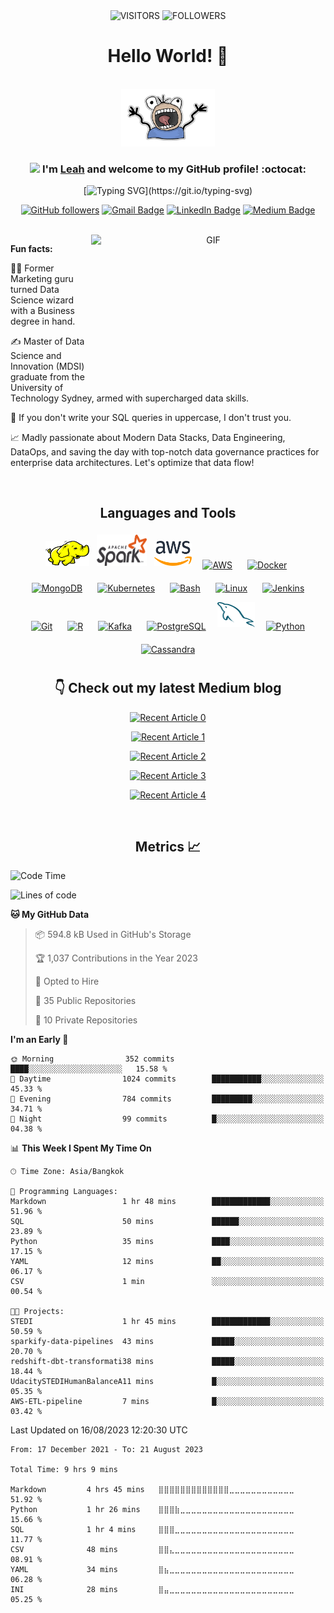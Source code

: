 <div align="center">

<img alt="VISITORS" src="https://komarev.com/ghpvc/?username=ndleah&style=flat&labelColor=red&logo=github&label=PROFILE+VIEWS&color=971901"/>
<img alt="FOLLOWERS" src="https://img.shields.io/github/followers/ndleah?color=971901&logo=githubb&label=FOLLOWERS"/>

<h1> Hello World! 👋 </h1>

<br>

<img src="IMG/my-image.png" width="150">


### <img src="https://media.giphy.com/media/WUlplcMpOCEmTGBtBW/giphy.gif" width="30"> I'm [**Leah**](https://www.linkedin.com/in/ndleah/) and welcome to my GitHub profile! :octocat:

[![Typing SVG](https://readme-typing-svg.demolab.com?font=Noto+Sans&weight=600&size=21&duration=2000&color=000000&background=FFFFFF&center=true&vCenter=true&width=435&lines=I'm+a+Data+Engineer%2C+;an+Open-source+Contributor;+and+a+Content+Creator!)](https://git.io/typing-svg)

[![GitHub followers](https://img.shields.io/github/followers/ndleah?label=Follow&style=social)](https://github.com/ndleah/?tab=follow)
[![Gmail Badge](https://img.shields.io/badge/-nduongthucanh-c14438?style=social&logo=Gmail&logoColor=red&link=mailto:nduongthucanh@gmail.com)](mailto:email@anuragsingh.dev)
[![LinkedIn Badge](https://img.shields.io/badge/-LinkedIn-blue?style=social&logo=Linkedin&logoColor=blue&link=https://www.linkedin.com/in/ndleah/)](https://www.linkedin.com/in/ndleah/)
[![Medium Badge](http://img.shields.io/badge/-Medium-1ca0f1?style=social&logo=Medium&logoColor=black&link=https://medium.com/@ndleah)](https://medium.com/@ndleah)

<br>

<img align="right" height="250" width="375" alt="GIF" src="IMG/quote.gif" />


</div>

**Fun facts:**

👩‍🎓 Former Marketing guru turned Data Science wizard with a Business degree in hand.
  
✍️ Master of Data Science and Innovation (MDSI) graduate from the University of Technology Sydney, armed with supercharged data skills.
  
🤔 If you don't write your SQL queries in uppercase, I don't trust you.
  
📈 Madly passionate about Modern Data Stacks, Data Engineering, DataOps, and saving the day with top-notch data governance practices for enterprise data architectures. Let's optimize that data flow!


<br>

<div align="center">

## Languages and Tools  
<div align="center">  
<img title="Hadoop" alt="Hadoop" src="assets/hadoop.svg" width="70" height="40" style="vertical-align:down; margin:4px"/>
<img title="Spark" alt="Spark" src="assets/apache_spark.svg" width="80" height="50" style="vertical-align:down; margin:4px"/>
<img title="AWS" alt="AWS" src="assets/aws.svg" width="60" height="40" style="vertical-align:down; margin:4px"/>
<a href="https://aws.amazon.com/" target="_blank"><img style="margin: 10px" src="https://profilinator.rishav.dev/skills-assets/amazonwebservices-original-wordmark.svg" alt="AWS" height="50" /></a>  
<a href="https://www.docker.com/" target="_blank"><img style="margin: 10px" src="https://profilinator.rishav.dev/skills-assets/docker-original-wordmark.svg" alt="Docker" height="50" /></a>  
<a href="https://www.mongodb.com/" target="_blank"><img style="margin: 10px" src="https://profilinator.rishav.dev/skills-assets/mongodb-original-wordmark.svg" alt="MongoDB" height="50" /></a>  
<a href="https://kubernetes.io/" target="_blank"><img style="margin: 10px" src="https://profilinator.rishav.dev/skills-assets/kubernetes-icon.svg" alt="Kubernetes" height="50" /></a>  
<a href="https://www.gnu.org/software/bash/" target="_blank"><img style="margin: 10px" src="https://profilinator.rishav.dev/skills-assets/gnu_bash-icon.svg" alt="Bash" height="50" /></a>  
<a href="https://www.linux.org/" target="_blank"><img style="margin: 10px" src="https://profilinator.rishav.dev/skills-assets/linux-original.svg" alt="Linux" height="50" /></a>  
<a href="https://www.jenkins.io/" target="_blank"><img style="margin: 10px" src="https://profilinator.rishav.dev/skills-assets/jenkins-icon.svg" alt="Jenkins" height="50" /></a>  
<a href="https://github.com/" target="_blank"><img style="margin: 10px" src="https://profilinator.rishav.dev/skills-assets/git-scm-icon.svg" alt="Git" height="50" /></a>  
<a href="https://www.r-project.org/" target="_blank"><img style="margin: 10px" src="https://profilinator.rishav.dev/skills-assets/r.svg" alt="R" height="50" /></a>  
<a href="https://kafka.apache.org/" target="_blank"><img style="margin: 10px" src="https://profilinator.rishav.dev/skills-assets/apache_kafka-icon.svg" alt="Kafka" height="50" /></a>  
<a href="https://www.postgresql.org/" target="_blank"><img style="margin: 10px" src="https://profilinator.rishav.dev/skills-assets/postgresql-original-wordmark.svg" alt="PostgreSQL" height="50" /></a>
<img title="AWS" alt="Postgres" src="assets/mysql.svg" width="60" height="40" style="vertical-align:down; margin:4px"/>
<a href="https://www.python.org/" target="_blank"><img style="margin: 10px" src="https://profilinator.rishav.dev/skills-assets/python-original.svg" alt="Python" height="50" /></a>  
<a href="https://cassandra.apache.org/_/index.html" target="_blank"><img style="margin: 10px" src="https://profilinator.rishav.dev/skills-assets/apache_cassandra-icon.svg" alt="Cassandra" height="50" /></a>   
</div>

## 👇 Check out my latest Medium blog

<a target="_blank" href="https://github-readme-medium-recent-article.vercel.app/medium/@ndleah/0"><img src="https://github-readme-medium-recent-article.vercel.app/medium/@ndleah/0" alt="Recent Article 0"> 
</a>

<a target="_blank" href="https://github-readme-medium-recent-article.vercel.app/medium/@ndleah/1"><img src="https://github-readme-medium-recent-article.vercel.app/medium/@ndleah/1" alt="Recent Article 1"> 
</a>

<a target="_blank" href="https://github-readme-medium-recent-article.vercel.app/medium/@ndleah/2"><img src="https://github-readme-medium-recent-article.vercel.app/medium/@ndleah/2" alt="Recent Article 2"> 
</a>

<a target="_blank" href="https://github-readme-medium-recent-article.vercel.app/medium/@ndleah/3"><img src="https://github-readme-medium-recent-article.vercel.app/medium/@ndleah/3" alt="Recent Article 3"> 
</a>

<a target="_blank" href="https://github-readme-medium-recent-article.vercel.app/medium/@ndleah/4"><img src="https://github-readme-medium-recent-article.vercel.app/medium/@ndleah/4" alt="Recent Article 4">
</a>

<br>

## Metrics 📈

</div>

<!--START_SECTION:waka-->
![Code Time](http://img.shields.io/badge/Code%20Time-6%20hrs%2038%20mins-blue)

![Lines of code](https://img.shields.io/badge/From%20Hello%20World%20I%27ve%20Written-118.2%20million%20lines%20of%20code-blue)

**🐱 My GitHub Data** 

> 📦 594.8 kB Used in GitHub's Storage 
 > 
> 🏆 1,037 Contributions in the Year 2023
 > 
> 💼 Opted to Hire
 > 
> 📜 35 Public Repositories 
 > 
> 🔑 10 Private Repositories 
 > 
**I'm an Early 🐤** 

```text
🌞 Morning                352 commits         ████░░░░░░░░░░░░░░░░░░░░░   15.58 % 
🌆 Daytime                1024 commits        ███████████░░░░░░░░░░░░░░   45.33 % 
🌃 Evening                784 commits         █████████░░░░░░░░░░░░░░░░   34.71 % 
🌙 Night                  99 commits          █░░░░░░░░░░░░░░░░░░░░░░░░   04.38 % 
```


📊 **This Week I Spent My Time On** 

```text
🕑︎ Time Zone: Asia/Bangkok

💬 Programming Languages: 
Markdown                 1 hr 48 mins        █████████████░░░░░░░░░░░░   51.96 % 
SQL                      50 mins             ██████░░░░░░░░░░░░░░░░░░░   23.89 % 
Python                   35 mins             ████░░░░░░░░░░░░░░░░░░░░░   17.15 % 
YAML                     12 mins             ██░░░░░░░░░░░░░░░░░░░░░░░   06.17 % 
CSV                      1 min               ░░░░░░░░░░░░░░░░░░░░░░░░░   00.54 % 

🐱‍💻 Projects: 
STEDI                    1 hr 45 mins        █████████████░░░░░░░░░░░░   50.59 % 
sparkify-data-pipelines  43 mins             █████░░░░░░░░░░░░░░░░░░░░   20.70 % 
redshift-dbt-transformati38 mins             █████░░░░░░░░░░░░░░░░░░░░   18.44 % 
UdacitySTEDIHumanBalanceA11 mins             █░░░░░░░░░░░░░░░░░░░░░░░░   05.35 % 
AWS-ETL-pipeline         7 mins              █░░░░░░░░░░░░░░░░░░░░░░░░   03.42 % 
```


 Last Updated on 16/08/2023 12:20:30 UTC
<!--END_SECTION:waka-->

<!--START_SECTION:waka-simple-->

```text
From: 17 December 2021 - To: 21 August 2023

Total Time: 9 hrs 9 mins

Markdown         4 hrs 45 mins   ⣿⣿⣿⣿⣿⣿⣿⣿⣿⣿⣿⣿⣿⣀⣀⣀⣀⣀⣀⣀⣀⣀⣀⣀⣀   51.92 %
Python           1 hr 26 mins    ⣿⣿⣿⣷⣀⣀⣀⣀⣀⣀⣀⣀⣀⣀⣀⣀⣀⣀⣀⣀⣀⣀⣀⣀⣀   15.66 %
SQL              1 hr 4 mins     ⣿⣿⣿⣀⣀⣀⣀⣀⣀⣀⣀⣀⣀⣀⣀⣀⣀⣀⣀⣀⣀⣀⣀⣀⣀   11.77 %
CSV              48 mins         ⣿⣿⣄⣀⣀⣀⣀⣀⣀⣀⣀⣀⣀⣀⣀⣀⣀⣀⣀⣀⣀⣀⣀⣀⣀   08.91 %
YAML             34 mins         ⣿⣦⣀⣀⣀⣀⣀⣀⣀⣀⣀⣀⣀⣀⣀⣀⣀⣀⣀⣀⣀⣀⣀⣀⣀   06.28 %
INI              28 mins         ⣿⣤⣀⣀⣀⣀⣀⣀⣀⣀⣀⣀⣀⣀⣀⣀⣀⣀⣀⣀⣀⣀⣀⣀⣀   05.25 %
```

<!--END_SECTION:waka-simple-->

